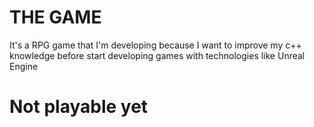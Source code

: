 # THE GAME

It's a RPG game that I'm developing because I want to improve my c++ knowledge before start developing games with technologies like Unreal Engine

# Not playable yet
